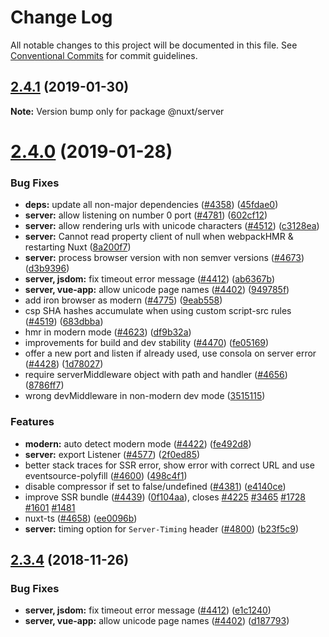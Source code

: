 # Change Log

All notable changes to this project will be documented in this file.
See [Conventional Commits](https://conventionalcommits.org) for commit guidelines.

## [2.4.1](https://github.com/nuxt/nuxt.js/compare/v2.4.0...v2.4.1) (2019-01-30)

**Note:** Version bump only for package @nuxt/server





# [2.4.0](https://github.com/nuxt/nuxt.js/compare/v2.3.4...v2.4.0) (2019-01-28)


### Bug Fixes

* **deps:** update all non-major dependencies ([#4358](https://github.com/nuxt/nuxt.js/issues/4358)) ([45fdae0](https://github.com/nuxt/nuxt.js/commit/45fdae0))
* **server:** allow listening on number 0 port ([#4781](https://github.com/nuxt/nuxt.js/issues/4781)) ([602cf12](https://github.com/nuxt/nuxt.js/commit/602cf12))
* **server:** allow rendering urls with unicode characters ([#4512](https://github.com/nuxt/nuxt.js/issues/4512)) ([c3128ea](https://github.com/nuxt/nuxt.js/commit/c3128ea))
* **server:** Cannot read property client of null when webpackHMR & restarting Nuxt ([8a200f7](https://github.com/nuxt/nuxt.js/commit/8a200f7))
* **server:** process browser version with non semver versions ([#4673](https://github.com/nuxt/nuxt.js/issues/4673)) ([d3b9396](https://github.com/nuxt/nuxt.js/commit/d3b9396))
* **server, jsdom:** fix timeout error message ([#4412](https://github.com/nuxt/nuxt.js/issues/4412)) ([ab6367b](https://github.com/nuxt/nuxt.js/commit/ab6367b))
* **server, vue-app:** allow unicode page names ([#4402](https://github.com/nuxt/nuxt.js/issues/4402)) ([949785f](https://github.com/nuxt/nuxt.js/commit/949785f))
* add iron browser as modern ([#4775](https://github.com/nuxt/nuxt.js/issues/4775)) ([9eab558](https://github.com/nuxt/nuxt.js/commit/9eab558))
* csp SHA hashes accumulate when using custom script-src rules ([#4519](https://github.com/nuxt/nuxt.js/issues/4519)) ([683dbba](https://github.com/nuxt/nuxt.js/commit/683dbba))
* hmr in modern mode ([#4623](https://github.com/nuxt/nuxt.js/issues/4623)) ([df9b32a](https://github.com/nuxt/nuxt.js/commit/df9b32a))
* improvements for build and dev stability ([#4470](https://github.com/nuxt/nuxt.js/issues/4470)) ([fe05169](https://github.com/nuxt/nuxt.js/commit/fe05169))
* offer a new port and listen if already used, use consola on server error ([#4428](https://github.com/nuxt/nuxt.js/issues/4428)) ([1d78027](https://github.com/nuxt/nuxt.js/commit/1d78027))
* require serverMiddleware object with path and handler ([#4656](https://github.com/nuxt/nuxt.js/issues/4656)) ([8786ff7](https://github.com/nuxt/nuxt.js/commit/8786ff7))
* wrong devMiddleware in non-modern dev mode ([3515115](https://github.com/nuxt/nuxt.js/commit/3515115))


### Features

* **modern:** auto detect modern mode ([#4422](https://github.com/nuxt/nuxt.js/issues/4422)) ([fe492d8](https://github.com/nuxt/nuxt.js/commit/fe492d8))
* **server:** export Listener ([#4577](https://github.com/nuxt/nuxt.js/issues/4577)) ([2f0ed85](https://github.com/nuxt/nuxt.js/commit/2f0ed85))
* better stack traces for SSR error, show error with correct URL and use eventsource-polyfill ([#4600](https://github.com/nuxt/nuxt.js/issues/4600)) ([498c4f1](https://github.com/nuxt/nuxt.js/commit/498c4f1))
* disable compressor if set to false/undefined ([#4381](https://github.com/nuxt/nuxt.js/issues/4381)) ([e4140ce](https://github.com/nuxt/nuxt.js/commit/e4140ce))
* improve SSR bundle ([#4439](https://github.com/nuxt/nuxt.js/issues/4439)) ([0f104aa](https://github.com/nuxt/nuxt.js/commit/0f104aa)), closes [#4225](https://github.com/nuxt/nuxt.js/issues/4225) [#3465](https://github.com/nuxt/nuxt.js/issues/3465) [#1728](https://github.com/nuxt/nuxt.js/issues/1728) [#1601](https://github.com/nuxt/nuxt.js/issues/1601) [#1481](https://github.com/nuxt/nuxt.js/issues/1481)
* nuxt-ts ([#4658](https://github.com/nuxt/nuxt.js/issues/4658)) ([ee0096b](https://github.com/nuxt/nuxt.js/commit/ee0096b))
* **server:** timing option for `Server-Timing` header ([#4800](https://github.com/nuxt/nuxt.js/issues/4800)) ([b23f5c9](https://github.com/nuxt/nuxt.js/commit/b23f5c9))





## [2.3.4](https://github.com/nuxt/nuxt.js/compare/v2.3.2...v2.3.4) (2018-11-26)


### Bug Fixes

* **server, jsdom:** fix timeout error message ([#4412](https://github.com/nuxt/nuxt.js/issues/4412)) ([e1c1240](https://github.com/nuxt/nuxt.js/commit/e1c1240))
* **server, vue-app:** allow unicode page names ([#4402](https://github.com/nuxt/nuxt.js/issues/4402)) ([d187793](https://github.com/nuxt/nuxt.js/commit/d187793))
